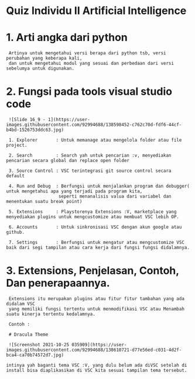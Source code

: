 
# Quiz Individu II Artificial Intelligence


# 1. Arti angka dari python
  
     Artinya untuk mengetahui versi berapa dari python tsb, versi perubahan yang keberapa kali, 
     dan untuk mengetahui modul yang sesuai dan perbedaan dari versi sebelumya untuk digunakan.
      
     

# 2. Fungsi pada tools visual studio code

     ![Slide 16_9 - 1](https://user-images.githubusercontent.com/92994688/138598452-c762c70d-fdf6-44cf-b4bd-1526753ddc63.jpg)

     1. Explorer       : Untuk memanage atau mengelola folder atau file project.
    
     2. Search         : Search yah untuk pencarian :v, menyediakan pencarian secara global dan replace open folder
    
     3. Source Control : VSC terintegrasi git source control secara default 
    
     4. Run and Debug  : Berfungsi untuk menjalankan program dan debugger( untuk mengetahui apa yang terjadi pada program kita,
                        seperti menanalisis valua dari variabel dan menentukan suatu break point)
       
     5. Extensions     : Playstorenya Extensions :V, marketplace yang menyediakan plugins untuk mengcustomize atau membuat VSC lebih OP.
    
     6. Accounts       : Untuk sinkronisasi VSC dengan akun google atau github.
    
     7. Settings       : Berfungsi untuk mengatur atau mengcustomize VSC baik dari segi tampilan atau cara kerja dari fungsi fungsi didalamnya.
    
# 3. Extensions, Penjelasan, Contoh, Dan penerapaannya.
     
     Extensions itu merupakan plugins atau fitur fitur tambahan yang ada didalam VSC
     yang memiliki fungsi tertentu untuk menmodifikasi VSC atau Menambah suatu kinerja tertentu kedalamnya.
     
     Contoh : 
     
     # Dracula Theme
     
     ![Screenshot 2021-10-25 035909](https://user-images.githubusercontent.com/92994688/138610721-d77e56ed-c031-4d2f-bca4-ca70b74572d7.jpg)
     
    intinya yah baganti tema VSC :V, yang dulu belum ada diVSC setelah di install bisa diaplikasikan di VSC kita sesuai tampilan tema tersebut. 

      
     
     
     



